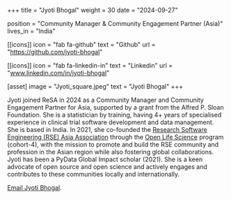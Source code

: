 +++
title = "Jyoti Bhogal"
weight = 30
date = "2024-09-27"

position = "Community Manager & Community Engagement Partner (Asia)"
lives_in = "India"

[[icons]]
  icon = "fab fa-github"
  text = "Github"
  url = "https://github.com/jyoti-bhogal"

[[icons]]
  icon = "fab fa-linkedin-in"
  text = "Linkedin"
  url = "www.linkedin.com/in/jyoti-bhogal"
  
[asset]
  image = "Jyoti_square.jpeg"
  text = "Jyoti Bhogal" 
+++

Jyoti joined ReSA in 2024 as a Community Manager and Community Engagement Partner for Asia, supported by a grant from the Alfred P. Sloan Foundation. 
She is a statistician by training, having 4+ years of specialised experience in clinical trial software development and data management. She is based in India. In 2021, she co-founded the [Research Software Engineering (RSE) Asia Association](https://rse-asia.github.io/RSE_Asia/) through the [Open Life Science](https://we-are-ols.org/) program (cohort-4), with the mission to promote and build the RSE community and profession in the Asian region while also fostering global collaborations.
Jyoti has been a PyData Global Impact scholar (2021). She is a keen advocate of open source and open science and actively engages and contributes to these communities locally and internationally.


[Email Jyoti Bhogal](mailto:jyoti@researchsoft.org).
